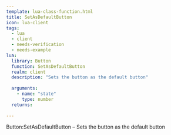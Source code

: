 ```yaml
---
template: lua-class-function.html
title: SetAsDefaultButton
icon: lua-client
tags:
  - lua
  - client
  - needs-verification
  - needs-example
lua:
  library: Button
  function: SetAsDefaultButton
  realm: client
  description: "Sets the button as the default button"
  
  arguments:
    - name: "state"
      type: number
  returns:
    
---
```


<div class="lua__search__keywords">
Button:SetAsDefaultButton &#x2013; Sets the button as the default button
</div>
